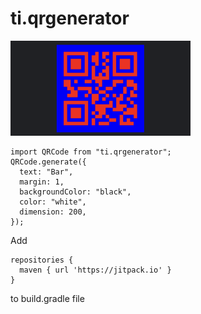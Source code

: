 # ti.qrgenerator

<img src="assets/screen.png"/>

```
import QRCode from "ti.qrgenerator";
QRCode.generate({
  text: "Bar",
  margin: 1,
  backgroundColor: "black",
  color: "white",
  dimension: 200,
});
```

Add
```
repositories {
  maven { url 'https://jitpack.io' }
}
```
to build.gradle file
